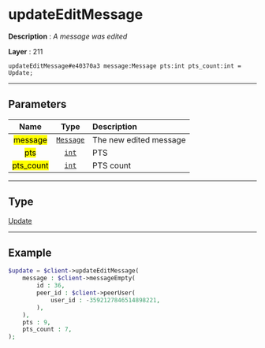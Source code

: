 # updateEditMessage

**Description** : *A message was edited*

**Layer** : 211

```tl
updateEditMessage#e40370a3 message:Message pts:int pts_count:int = Update;
```

---

## Parameters

| Name | Type | Description |
| :---: | :---: | :--- |
| <mark>message</mark> | [`Message`](type/Message) | The new edited message |
| <mark>pts</mark> | [`int`](type/int) | PTS |
| <mark>pts_count</mark> | [`int`](type/int) | PTS count |

---

## Type

[Update](type/Update)

---

## Example

```php
$update = $client->updateEditMessage(
	message : $client->messageEmpty(
		id : 36,
		peer_id : $client->peerUser(
			user_id : -3592127846514898221,
		),
	),
	pts : 9,
	pts_count : 7,
);
```
